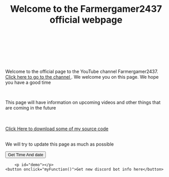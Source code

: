 <!Docktype html>
<html>
<head>
	<title>
		Farmergamer2437
	</title>
</head>
	<h1 style="text-align: center;">
		Welcome to the Farmergamer2437 official webpage
	</h1>
<br>
<br>
<br>
<br>
<br>
<br>
	<p>
		Welcome to the official page to the YouTube channel Farmergamer2437.
			<a href="https://www.youtube.com/channel/UCwJ0iFoWcOFLlkOmkDJtSdA">
				Click here to go to the channel
			</a>.
		We welcome you on this page. We hope you have a good time
	</p>
<br>
	<p>
		This page will have information on upcoming videos and other things that are coming in the future
	</p>

<br>
<br>
	<a href="https://github.com/Farmergamer2437/Code_Downloads/tree/gh-pages">
		Click Here to download some of my source code
	</a>
<br>
<br>
	<p>
		We will try to update this page as much as possible
	</p>
	<button onclick="document.getElementById('demo').innerHTML=Date()">
		Get Time And date
	</button>

		<p id="demo"></p>
	<button onclick="myFunction()">Get new discord bot info here</button>

<script>
function myFunction() {
  window.open("https://farmergamer2437.github.io/Discord-Bot-Mr.M/");
}
</script>
</body>
</html>
